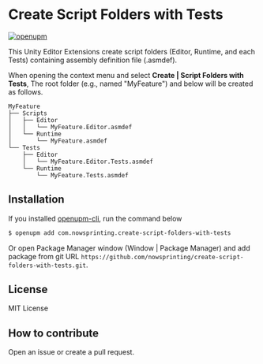 # Create Script Folders with Tests

[![openupm](https://img.shields.io/npm/v/com.nowsprinting.create-script-folders-with-tests?label=openupm&registry_uri=https://package.openupm.com)](https://openupm.com/packages/com.nowsprinting.create-script-folders-with-tests/)

This Unity Editor Extensions create script folders (Editor, Runtime, and each Tests) containing assembly definition file (.asmdef).

When opening the context menu and select **Create | Script Folders with Tests**,
The root folder (e.g., named "MyFeature") and below will be created as follows.

```
MyFeature
├── Scripts
│   ├── Editor
│   │   └── MyFeature.Editor.asmdef
│   └── Runtime
│       └── MyFeature.asmdef
└── Tests
    ├── Editor
    │   └── MyFeature.Editor.Tests.asmdef
    └── Runtime
        └── MyFeature.Tests.asmdef
```


## Installation

If you installed [openupm-cli](https://github.com/openupm/openupm-cli), run the command below

```bash
$ openupm add com.nowsprinting.create-script-folders-with-tests
```

Or open Package Manager window (Window | Package Manager) and add package from git URL 
`https://github.com/nowsprinting/create-script-folders-with-tests.git`.


## License

MIT License


## How to contribute

Open an issue or create a pull request.

